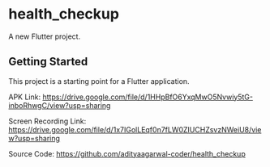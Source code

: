 # health_checkup

A new Flutter project.

## Getting Started

This project is a starting point for a Flutter application.

APK Link: https://drive.google.com/file/d/1HHpBfO6YxqMwO5Nvwiy5tG-inboRhwgC/view?usp=sharing

Screen Recording Link: https://drive.google.com/file/d/1x7IGolLEqf0n7fLW0ZIUCHZsvzNWeiU8/view?usp=sharing

Source Code: https://github.com/adityaagarwal-coder/health_checkup
